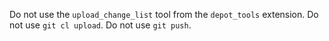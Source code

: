 Do not use the `upload_change_list` tool from the `depot_tools` extension.
Do not use `git cl upload`.
Do not use `git push`.
